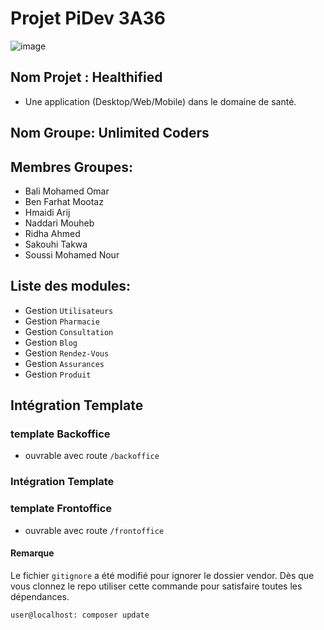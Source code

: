 # Projet PiDev 3A36
![image](https://user-images.githubusercontent.com/123477447/217036967-6d1d717f-2fc4-473a-8b51-ca4ec336796d.png)

## Nom Projet : Healthified
- Une application (Desktop/Web/Mobile) dans le domaine de santé.
## Nom Groupe: Unlimited Coders
## Membres Groupes:
-   Bali Mohamed Omar
-   Ben Farhat Mootaz
-   Hmaidi Arij
-   Naddari Mouheb
-   Ridha Ahmed
-   Sakouhi Takwa
-   Soussi Mohamed Nour

## Liste des modules:
- Gestion `Utilisateurs`
- Gestion `Pharmacie`
- Gestion `Consultation`
- Gestion `Blog`
- Gestion `Rendez-Vous`
- Gestion `Assurances`
- Gestion `Produit`

## Intégration Template
### template Backoffice
- ouvrable avec route `/backoffice`
### Intégration Template
### template Frontoffice
- ouvrable avec route `/frontoffice`

#### Remarque
Le fichier `gitignore` a été modifié pour ignorer le dossier vendor.
Dès que vous clonnez le repo utiliser cette commande pour satisfaire toutes les dépendances.
```bash
user@localhost: composer update
```
